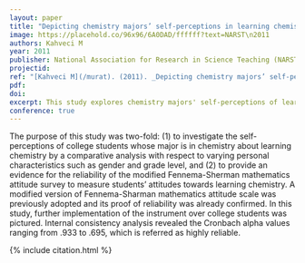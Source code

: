 ```yaml
---
layout: paper
title: "Depicting chemistry majors’ self-perceptions in learning chemistry"
image: https://placehold.co/96x96/6A0DAD/ffffff?text=NARST\n2011
authors: Kahveci M
year: 2011
publisher: National Association for Research in Science Teaching (NARST)
projectid:
ref: "[Kahveci M](/murat). (2011). _Depicting chemistry majors’ self-perceptions in learning chemistry_. Paper presented at the National Association for Research in Science Teaching (NARST). Orlando, FL, USA. April 3 - 6, 2011."
pdf:
doi:
excerpt: This study explores chemistry majors' self-perceptions of learning and validates a modified attitude survey for reliability.
conference: true
---
```


The purpose of this study was two-fold: (1) to investigate the self-perceptions of college students whose
major is in chemistry about learning chemistry by a comparative analysis with respect to varying personal
characteristics such as gender and grade level, and (2) to provide an evidence for the reliability of the
modified Fennema-Sherman mathematics attitude survey to measure students’ attitudes towards learning
chemistry. A modified version of Fennema-Sharman mathematics attitude scale was previously adopted
and its proof of reliability was already confirmed. In this study, further implementation of the instrument
over college students was pictured. Internal consistency analysis revealed the Cronbach alpha values
ranging from .933 to .695, which is referred as highly reliable.

{% include citation.html %}